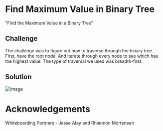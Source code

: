 # Find Maximum Value in Binary Tree
"Find the Maximum Value in a Binary Tree"

## Challenge
The challenge was to figure out how to traverse through the binary tree. First, have the root node. And iterate through every node to see which has the highest value. The type of traversal we used was breadth-first. 

## Solution
![Image](../../asset/FindMax.jpg)

# Acknowledgements
Whiteboarding Partners - Jesse Atay and Rhiannon Mortensen